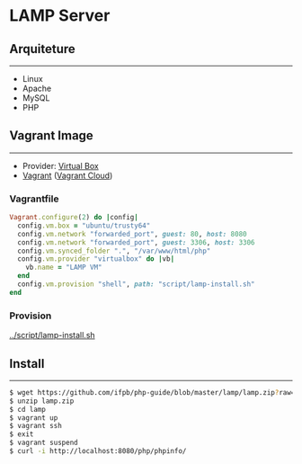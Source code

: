 # LAMP Server

## Arquiteture
---

* Linux
* Apache
* MySQL
* PHP

## Vagrant Image
---

* Provider: [Virtual Box](https://www.virtualbox.org)
* [Vagrant](https://www.vagrantup.com) ([Vagrant Cloud](https://app.vagrantup.com/boxes/search))

### Vagrantfile

```rb
Vagrant.configure(2) do |config|
  config.vm.box = "ubuntu/trusty64"
  config.vm.network "forwarded_port", guest: 80, host: 8080
  config.vm.network "forwarded_port", guest: 3306, host: 3306
  config.vm.synced_folder ".", "/var/www/html/php"
  config.vm.provider "virtualbox" do |vb|
    vb.name = "LAMP VM"
  end
  config.vm.provision "shell", path: "script/lamp-install.sh"
end
```

### Provision

[../script/lamp-install.sh](../script/lamp-install.sh)

## Install
---

```sh
$ wget https://github.com/ifpb/php-guide/blob/master/lamp/lamp.zip?raw=true
$ unzip lamp.zip
$ cd lamp
$ vagrant up
$ vagrant ssh
$ exit
$ vagrant suspend
$ curl -i http://localhost:8080/php/phpinfo/
```